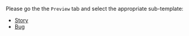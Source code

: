 Please go the the `Preview` tab and select the appropriate sub-template:

* [Story](?expand=1&template=story_pr.md)
* [Bug](?expand=1&template=bug_pr.md)
